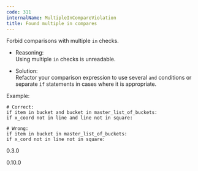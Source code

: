```yaml
---
code: 311
internalName: MultipleInCompareViolation
title: Found multiple in compares
---
```


Forbid comparisons with multiple `in` checks.

  - Reasoning:  
    Using multiple `in` checks is unreadable.

  - Solution:  
    Refactor your comparison expression to use several `and` conditions
    or separate `if` statements in cases where it is appropriate.

Example:

    # Correct:
    if item in bucket and bucket in master_list_of_buckets:
    if x_coord not in line and line not in square:
    
    # Wrong:
    if item in bucket in master_list_of_buckets:
    if x_cord not in line not in square:

<div class="versionadded">

0.3.0

</div>

<div class="versionchanged">

0.10.0

</div>